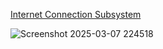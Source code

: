 [Internet Connection Subsystem](https://drive.google.com/drive/u/0/folders/19I_488VRz9nsvQRNoa4jgeBesulI3tln)


![Screenshot 2025-03-07 224518](https://github.com/user-attachments/assets/49f3fa1d-dd02-4ec8-a107-58f5c6c028dd)


